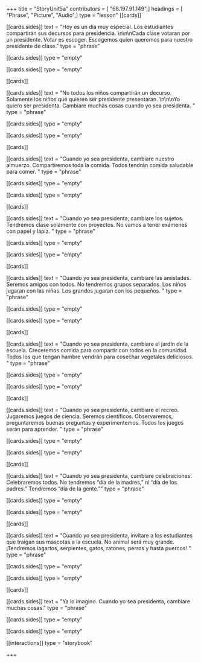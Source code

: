 +++
title = "StoryUnit5a"
contributors = [ "68.197.91.149",]
headings = [ "Phrase", "Picture", "Audio",]
type = "lesson"
[[cards]]

[[cards.sides]]
text = "Hoy es un día muy especial. Los estudiantes compartirán sus decursos para presidencia. \n\n\nCada clase votaran por un presidente. Votar es escoger. Escogemos quien queremos para nuestro presidente de clase."
type = "phrase"

[[cards.sides]]
type = "empty"

[[cards.sides]]
type = "empty"

[[cards]]

[[cards.sides]]
text = "No todos los niños compartirán un decurso. Solamente los niños que quieren ser presidente presentaran.  \n\n\nYo quiero ser presidenta. Cambiare muchas cosas cuando yo sea presidenta. "
type = "phrase"

[[cards.sides]]
type = "empty"

[[cards.sides]]
type = "empty"

[[cards]]

[[cards.sides]]
text = "Cuando yo sea presidenta, cambiare nuestro almuerzo. Compartiremos toda la comida. Todos tendrán comida saludable para comer. "
type = "phrase"

[[cards.sides]]
type = "empty"

[[cards.sides]]
type = "empty"

[[cards]]

[[cards.sides]]
text = "Cuando yo sea presidenta, cambiare los sujetos. Tendremos clase solamente con proyectos. No vamos a tener exámenes con papel y lápiz. "
type = "phrase"

[[cards.sides]]
type = "empty"

[[cards.sides]]
type = "empty"

[[cards]]

[[cards.sides]]
text = "Cuando yo sea presidenta, cambiare las amistades. Seremos amigos con todos. No tendremos grupos separados. Los niños jugaran con las niñas. Los grandes jugaran con los pequeños. "
type = "phrase"

[[cards.sides]]
type = "empty"

[[cards.sides]]
type = "empty"

[[cards]]

[[cards.sides]]
text = "Cuando yo sea presidenta, cambiare el jardín de la escuela.  Creceremos comida para compartir con todos en la comunidad. Todos los que tengan hambre vendrán para cosechar vegetales deliciosos.  "
type = "phrase"

[[cards.sides]]
type = "empty"

[[cards.sides]]
type = "empty"

[[cards]]

[[cards.sides]]
text = "Cuando yo sea presidenta, cambiare el recreo. Jugaremos juegos de ciencia. Seremos científicos. Observaremos, preguntaremos buenas preguntas y experimentemos. Todos los juegos serán para aprender.  "
type = "phrase"

[[cards.sides]]
type = "empty"

[[cards.sides]]
type = "empty"

[[cards]]

[[cards.sides]]
text = "Cuando yo sea presidenta, cambiare celebraciones. Celebraremos todos. No tendremos “día de la madres,” ni “día de los padres.” Tendremos “día de la gente.”"
type = "phrase"

[[cards.sides]]
type = "empty"

[[cards.sides]]
type = "empty"

[[cards]]

[[cards.sides]]
text = "Cuando yo sea presidenta, invitare a los estudiantes que traigan sus mascotas a la escuela. No animal será muy grande.  ¡Tendremos lagartos, serpientes, gatos, ratones, perros y hasta puercos! "
type = "phrase"

[[cards.sides]]
type = "empty"

[[cards.sides]]
type = "empty"

[[cards]]

[[cards.sides]]
text = "Ya lo imagino. Cuando yo sea presidenta, cambiare muchas cosas."
type = "phrase"

[[cards.sides]]
type = "empty"

[[cards.sides]]
type = "empty"

[[interactions]]
type = "storybook"

+++
